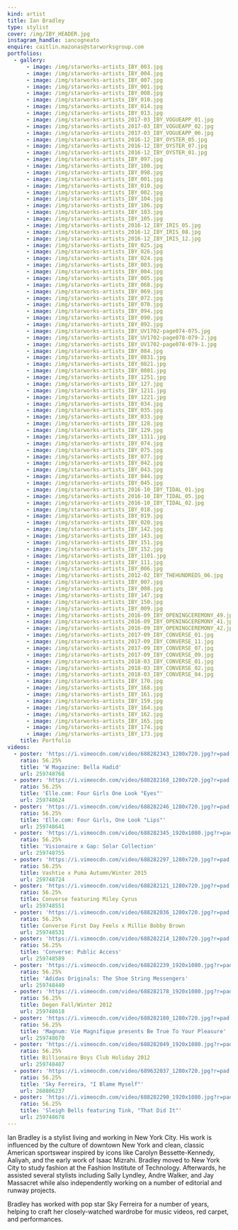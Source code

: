 ```yaml
---
kind: artist
title: Ian Bradley
type: stylist
cover: /img/IBY_HEADER.jpg
instagram_handle: iancogneato
enquire: caitlin.mazonas@starworksgroup.com
portfolios:
  - gallery:
      - image: /img/starworks-artists_IBY_003.jpg
      - image: /img/starworks-artists_IBY_004.jpg
      - image: /img/starworks-artists_IBY_007.jpg
      - image: /img/starworks-artists_IBY_001.jpg
      - image: /img/starworks-artists_IBY_008.jpg
      - image: /img/starworks-artists_IBY_010.jpg
      - image: /img/starworks-artists_IBY_014.jpg
      - image: /img/starworks-artists_IBY_013.jpg
      - image: /img/starworks-artists_2017-03_IBY_VOGUEAPP_01.jpg
      - image: /img/starworks-artists_2017-03_IBY_VOGUEAPP_02.jpg
      - image: /img/starworks-artists_2017-03_IBY_VOGUEAPP_06.jpg
      - image: /img/starworks-artists_2016-12_IBY_OYSTER_05.jpg
      - image: /img/starworks-artists_2016-12_IBY_OYSTER_07.jpg
      - image: /img/starworks-artists_2016-12_IBY_OYSTER_01.jpg
      - image: /img/starworks-artists_IBY_097.jpg
      - image: /img/starworks-artists_IBY_100.jpg
      - image: /img/starworks-artists_IBY_098.jpg
      - image: /img/starworks-artists_IBY_001.jpg
      - image: /img/starworks-artists_IBY_010.jpg
      - image: /img/starworks-artists_IBY_002.jpg
      - image: /img/starworks-artists_IBY_104.jpg
      - image: /img/starworks-artists_IBY_106.jpg
      - image: /img/starworks-artists_IBY_103.jpg
      - image: /img/starworks-artists_IBY_105.jpg
      - image: /img/starworks-artists_2016-12_IBY_IRIS_05.jpg
      - image: /img/starworks-artists_2016-12_IBY_IRIS_08.jpg
      - image: /img/starworks-artists_2016-12_IBY_IRIS_12.jpg
      - image: /img/starworks-artists_IBY_025.jpg
      - image: /img/starworks-artists_IBY_026.jpg
      - image: /img/starworks-artists_IBY_024.jpg
      - image: /img/starworks-artists_IBY_003.jpg
      - image: /img/starworks-artists_IBY_004.jpg
      - image: /img/starworks-artists_IBY_005.jpg
      - image: /img/starworks-artists_IBY_068.jpg
      - image: /img/starworks-artists_IBY_069.jpg
      - image: /img/starworks-artists_IBY_072.jpg
      - image: /img/starworks-artists_IBY_070.jpg
      - image: /img/starworks-artists_IBY_094.jpg
      - image: /img/starworks-artists_IBY_090.jpg
      - image: /img/starworks-artists_IBY_092.jpg
      - image: /img/starworks-artists_IBY_UV1702-page074-075.jpg
      - image: /img/starworks-artists_IBY_UV1702-page078-079-2.jpg
      - image: /img/starworks-artists_IBY_UV1702-page078-079-1.jpg
      - image: /img/starworks-artists_IBY_084.jpg
      - image: /img/starworks-artists_IBY_0831.jpg
      - image: /img/starworks-artists_IBY_0821.jpg
      - image: /img/starworks-artists_IBY_0801.jpg
      - image: /img/starworks-artists_IBY_1251.jpg
      - image: /img/starworks-artists_IBY_127.jpg
      - image: /img/starworks-artists_IBY_1211.jpg
      - image: /img/starworks-artists_IBY_1221.jpg
      - image: /img/starworks-artists_IBY_034.jpg
      - image: /img/starworks-artists_IBY_035.jpg
      - image: /img/starworks-artists_IBY_033.jpg
      - image: /img/starworks-artists_IBY_128.jpg
      - image: /img/starworks-artists_IBY_129.jpg
      - image: /img/starworks-artists_IBY_1311.jpg
      - image: /img/starworks-artists_IBY_074.jpg
      - image: /img/starworks-artists_IBY_075.jpg
      - image: /img/starworks-artists_IBY_077.jpg
      - image: /img/starworks-artists_IBY_042.jpg
      - image: /img/starworks-artists_IBY_043.jpg
      - image: /img/starworks-artists_IBY_044.jpg
      - image: /img/starworks-artists_IBY_045.jpg
      - image: /img/starworks-artists_2016-10_IBY_TIDAL_01.jpg
      - image: /img/starworks-artists_2016-10_IBY_TIDAL_05.jpg
      - image: /img/starworks-artists_2016-10_IBY_TIDAL_02.jpg
      - image: /img/starworks-artists_IBY_018.jpg
      - image: /img/starworks-artists_IBY_019.jpg
      - image: /img/starworks-artists_IBY_020.jpg
      - image: /img/starworks-artists_IBY_142.jpg
      - image: /img/starworks-artists_IBY_143.jpg
      - image: /img/starworks-artists_IBY_151.jpg
      - image: /img/starworks-artists_IBY_152.jpg
      - image: /img/starworks-artists_IBY_1101.jpg
      - image: /img/starworks-artists_IBY_111.jpg
      - image: /img/starworks-artists_IBY_006.jpg
      - image: /img/starworks-artists_2012-02_IBY_THEHUNDREDS_06.jpg
      - image: /img/starworks-artists_IBY_007.jpg
      - image: /img/starworks-artists_IBY_008.jpg
      - image: /img/starworks-artists_IBY_147.jpg
      - image: /img/starworks-artists_IBY_150.jpg
      - image: /img/starworks-artists_IBY_009.jpg
      - image: /img/starworks-artists_2016-09_IBY_OPENINGCEREMONY_49.jpg
      - image: /img/starworks-artists_2016-09_IBY_OPENINGCEREMONY_41.jpg
      - image: /img/starworks-artists_2016-09_IBY_OPENINGCEREMONY_42.jpg
      - image: /img/starworks-artists_2017-09_IBY_CONVERSE_01.jpg
      - image: /img/starworks-artists_2017-09_IBY_CONVERSE_11.jpg
      - image: /img/starworks-artists_2017-09_IBY_CONVERSE_07.jpg
      - image: /img/starworks-artists_2017-09_IBY_CONVERSE_09.jpg
      - image: /img/starworks-artists_2018-03_IBY_CONVERSE_01.jpg
      - image: /img/starworks-artists_2018-03_IBY_CONVERSE_02.jpg
      - image: /img/starworks-artists_2018-03_IBY_CONVERSE_04.jpg
      - image: /img/starworks-artists_IBY_170.jpg
      - image: /img/starworks-artists_IBY_168.jpg
      - image: /img/starworks-artists_IBY_161.jpg
      - image: /img/starworks-artists_IBY_159.jpg
      - image: /img/starworks-artists_IBY_164.jpg
      - image: /img/starworks-artists_IBY_162.jpg
      - image: /img/starworks-artists_IBY_165.jpg
      - image: /img/starworks-artists_IBY_174.jpg
      - image: /img/starworks-artists_IBY_173.jpg
    title: Portfolio
videos:
  - poster: 'https://i.vimeocdn.com/video/688282343_1280x720.jpg?r=pad'
    ratio: 56.25%
    title: 'W Magazine: Bella Hadid'
    url: 259748768
  - poster: 'https://i.vimeocdn.com/video/688282168_1280x720.jpg?r=pad'
    ratio: 56.25%
    title: 'Elle.com: Four Girls One Look "Eyes"'
    url: 259748624
  - poster: 'https://i.vimeocdn.com/video/688282246_1280x720.jpg?r=pad'
    ratio: 56.25%
    title: 'Elle.com: Four Girls, One Look "Lips"'
    url: 259748641
  - poster: 'https://i.vimeocdn.com/video/688282345_1920x1080.jpg?r=pad'
    ratio: 56.25%
    title: 'Visionaire x Gap: Solar Collection'
    url: 259748755
  - poster: 'https://i.vimeocdn.com/video/688282297_1280x720.jpg?r=pad'
    ratio: 56.25%
    title: Vashtie x Puma Autumn/Winter 2015
    url: 259748724
  - poster: 'https://i.vimeocdn.com/video/688282121_1280x720.jpg?r=pad'
    ratio: 56.25%
    title: Converse featuring Miley Cyrus
    url: 259748551
  - poster: 'https://i.vimeocdn.com/video/688282036_1280x720.jpg?r=pad'
    ratio: 56.25%
    title: Converse First Day Feels x Millie Bobby Brown
    url: 259748531
  - poster: 'https://i.vimeocdn.com/video/688282214_1280x720.jpg?r=pad'
    ratio: 56.25%
    title: 'Converse: Public Access'
    url: 259748589
  - poster: 'https://i.vimeocdn.com/video/688282239_1920x1080.jpg?r=pad'
    ratio: 56.25%
    title: 'Adidas Originals: The Shoe String Messengers'
    url: 259748440
  - poster: 'https://i.vimeocdn.com/video/688282178_1920x1080.jpg?r=pad'
    ratio: 56.25%
    title: Degen Fall/Winter 2012
    url: 259748618
  - poster: 'https://i.vimeocdn.com/video/688282180_1280x720.jpg?r=pad'
    ratio: 56.25%
    title: 'Magnum: Vie Magnifique presents Be True To Your Pleasure'
    url: 259748670
  - poster: 'https://i.vimeocdn.com/video/688282049_1920x1080.jpg?r=pad'
    ratio: 56.25%
    title: Billionaire Boys Club Holiday 2012
    url: 259748487
  - poster: 'https://i.vimeocdn.com/video/689632037_1280x720.jpg?r=pad'
    ratio: 56.25%
    title: 'Sky Ferreira, "I Blame Myself"'
    url: 260806237
  - poster: 'https://i.vimeocdn.com/video/688282290_1920x1080.jpg?r=pad'
    ratio: 56.25%
    title: 'Sleigh Bells featuring Tink, "That Did It"'
    url: 259748678
---
```

Ian Bradley is a stylist living and working in New York City. His work is influenced by the culture of downtown New York and clean, classic American sportswear inspired by icons like Carolyn Bessette-Kennedy, Aaliyah, and the early work of Isaac Mizrahi. Bradley moved to New York City to study fashion at the Fashion Institute of Technology. Afterwards, he assisted several stylists including Sally Lyndley, Andre Walker, and Jay Massacret while also independently working on a number of editorial and runway projects.

Bradley has worked with pop star Sky Ferreira for a number of years, helping to craft her closely-watched wardrobe for music videos, red carpet, and performances.
